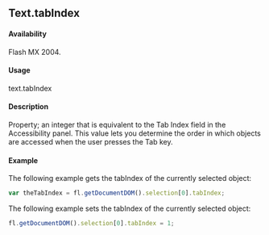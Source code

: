 ## Text.tabIndex

#### Availability

Flash MX 2004.

#### Usage

text.tabIndex

#### Description

Property; an integer that is equivalent to the Tab Index field in the Accessibility panel. This value lets you determine the order in which objects are accessed when the user presses the Tab key.

#### Example

The following example gets the tabIndex of the currently selected object:

```javascript
var theTabIndex = fl.getDocumentDOM().selection[0].tabIndex;
```

The following example sets the tabIndex of the currently selected object:

```javascript
fl.getDocumentDOM().selection[0].tabIndex = 1;
```
